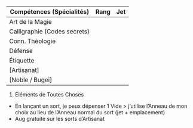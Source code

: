| Compétences (Spécialités)                     | Rang  | Jet
| --------------------------------------------- | ----- | -------
| Art de la Magie                               |       |
| Calligraphie (Codes secrets)                  |       |
| Conn. Théologie                               |       |
| Défense                                       |       |
| Étiquette                                     |       |
| [Artisanat]                                   |       |
| [Noble / Bugei]                               |       |

1. Éléments de Toutes Choses
  * En lançant un sort, je peux dépenser 1 Vide > j’utilise l’Anneau de mon choix
    au lieu de l’Anneau normal du sort (jet + emplacement)
  * Aug gratuite sur les sorts d’Artisanat